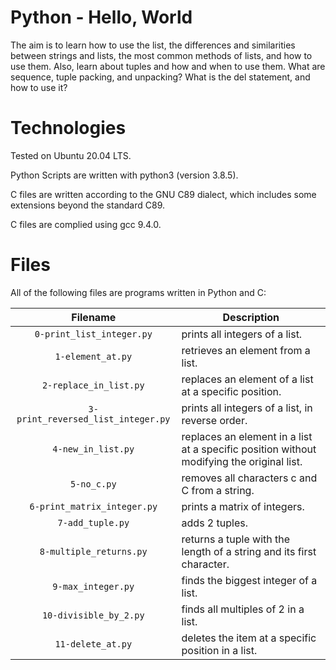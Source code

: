 # Python - Hello, World

The aim is to learn how to use the list, the differences and similarities between strings and lists, the most common methods of lists, and how to use them. Also, learn about tuples and how and when to use them. What are sequence, tuple packing, and unpacking? What is the del statement, and how to use it?

# Technologies

Tested on Ubuntu 20.04 LTS.

Python Scripts are written with python3 (version 3.8.5).

C files are written according to the GNU C89 dialect, which includes some extensions beyond the standard C89.

C files are complied using gcc 9.4.0.

# Files

All of the following files are programs written in Python and C:

| Filename                           | Description
|:----------------------------------:| -----------------------------------------------------------------------------------------
| `0-print_list_integer.py`          | prints all integers of a list.
| `1-element_at.py`                  | retrieves an element from a list.
| `2-replace_in_list.py`             | replaces an element of a list at a specific position.
| `3-print_reversed_list_integer.py` | prints all integers of a list, in reverse order.
| `4-new_in_list.py`                 | replaces an element in a list at a specific position without modifying the original list.
| `5-no_c.py`                        | removes all characters c and C from a string.
| `6-print_matrix_integer.py`        | prints a matrix of integers.
| `7-add_tuple.py`                   | adds 2 tuples.
| `8-multiple_returns.py`            | returns a tuple with the length of a string and its first character.
| `9-max_integer.py`                 | finds the biggest integer of a list.
| `10-divisible_by_2.py`             | finds all multiples of 2 in a list.
| `11-delete_at.py`                  | deletes the item at a specific position in a list.
